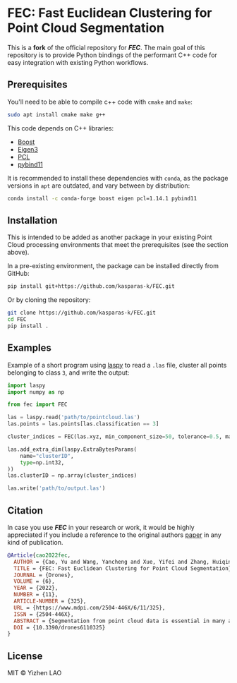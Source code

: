 # FEC: Fast Euclidean Clustering for Point Cloud Segmentation

This is a **fork** of the official repository for _**FEC**_. The main goal of this repository is to provide Python bindings of the performant C++ code for easy integration with existing Python workflows.

## Prerequisites

You'll need to be able to compile c++ code with `cmake` and `make`:

```bash
sudo apt install cmake make g++
```

This code depends on C++ libraries:

- [Boost](https://www.boost.org/)
- [Eigen3](https://eigen.tuxfamily.org/)
- [PCL](https://pointclouds.org/)
- [pybind11](https://github.com/pybind/pybind11)

It is recommended to install these dependencies with `conda`, as the package versions in `apt` are outdated, and vary between by distribution:
```bash
conda install -c conda-forge boost eigen pcl=1.14.1 pybind11
```

## Installation

This is intended to be added as another package in your existing Point Cloud processing environments that meet the prerequisites (see the section above).

In a pre-existing environment, the package can be installed directly from GitHub:
```bash
pip install git+https://github.com/kasparas-k/FEC.git
```

Or by cloning the repository:
```bash
git clone https://github.com/kasparas-k/FEC.git
cd FEC
pip install .
```

## Examples

Example of a short program using [laspy](https://github.com/laspy/laspy) to read a `.las` file, cluster all points belonging to class `3`, and write the output:

```python
import laspy
import numpy as np

from fec import FEC

las = laspy.read('path/to/pointcloud.las')
las.points = las.points[las.classification == 3]

cluster_indices = FEC(las.xyz, min_component_size=50, tolerance=0.5, max_n=50)

las.add_extra_dim(laspy.ExtraBytesParams(
    name="clusterID",
    type=np.int32,
))
las.clusterID = np.array(cluster_indices)

las.write('path/to/output.las')
```

## Citation

In case you use _**FEC**_ in your research or work, it would be highly appreciated if you include a reference to the original authors [paper](https://arxiv.org/abs/2208.07678) in any kind of publication.

```bibtex
@Article{cao2022fec,
  AUTHOR = {Cao, Yu and Wang, Yancheng and Xue, Yifei and Zhang, Huiqing and Lao, Yizhen},
  TITLE = {FEC: Fast Euclidean Clustering for Point Cloud Segmentation},
  JOURNAL = {Drones},
  VOLUME = {6},
  YEAR = {2022},
  NUMBER = {11},
  ARTICLE-NUMBER = {325},
  URL = {https://www.mdpi.com/2504-446X/6/11/325},
  ISSN = {2504-446X},
  ABSTRACT = {Segmentation from point cloud data is essential in many applications, such as remote sensing, mobile robots, or autonomous cars. However, the point clouds captured by the 3D range sensor are commonly sparse and unstructured, challenging efficient segmentation. A fast solution for point cloud instance segmentation with small computational demands is lacking. To this end, we propose a novel fast Euclidean clustering (FEC) algorithm which applies a point-wise scheme over the cluster-wise scheme used in existing works. The proposed method avoids traversing every point constantly in each nested loop, which is time and memory-consuming. Our approach is conceptually simple, easy to implement (40 lines in C++), and achieves two orders of magnitudes faster against the classical segmentation methods while producing high-quality results.},
  DOI = {10.3390/drones6110325}
}
```

## License

MIT © Yizhen LAO